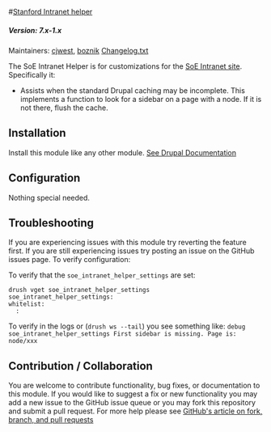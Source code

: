 #[Stanford Intranet helper](https://github.com/SU-SWS/soe_intranet_helper)
##### Version: 7.x-1.x

Maintainers: [cjwest](https://github.com/cjwest), [boznik](https://github.com/boznik)
[Changelog.txt](CHANGELOG.txt)

The SoE Intranet Helper is for customizations for the 
[SoE Intranet site](https://sites.stanford.edu/jse-soe-intranet). Specifically it:
 - Assists when the standard Drupal caching may be incomplete. This implements a function to look for a sidebar on a page with a node. If it is not there, flush the cache.

Installation
---

Install this module like any other module. [See Drupal Documentation](https://drupal.org/documentation/install/modules-themes/modules-7)

Configuration
---

Nothing special needed.

Troubleshooting
---

If you are experiencing issues with this module try reverting the feature first. If you are still experiencing issues try posting an issue on the GitHub issues page.
To verify configuration:

To verify that the `soe_intranet_helper_settings` are set:
```
drush vget soe_intranet_helper_settings
soe_intranet_helper_settings:
whitelist:
  :
  ```

To verify in the logs or (`drush ws --tail`) you see something like:
```debug soe_intranet_helper_settings First sidebar is missing. Page is: node/xxx```

Contribution / Collaboration
---

You are welcome to contribute functionality, bug fixes, or documentation to this module. If you would like to suggest a fix or new functionality you may add a new issue to the GitHub issue queue or you may fork this repository and submit a pull request. For more help please see [GitHub's article on fork, branch, and pull requests](https://help.github.com/articles/using-pull-requests)
